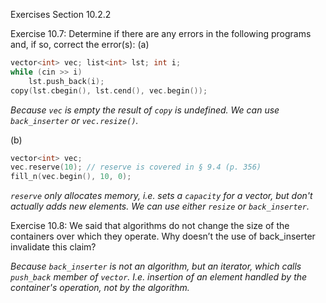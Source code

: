 Exercises Section 10.2.2

Exercise 10.7: Determine if there are any errors in the following programs
and, if so, correct the error(s):
(a) 
```c++
vector<int> vec; list<int> lst; int i;
while (cin >> i)
    lst.push_back(i);
copy(lst.cbegin(), lst.cend(), vec.begin());
```
_Because `vec` is empty the result of `copy` is undefined. We can use `back_inserter` or `vec.resize()`._

(b)
```c++
vector<int> vec;
vec.reserve(10); // reserve is covered in § 9.4 (p. 356)
fill_n(vec.begin(), 10, 0);
```
_`reserve` only allocates memory, i.e. sets a `capacity` for a vector, but don't actually adds new elements. We can use either `resize` or `back_inserter`._

Exercise 10.8: We said that algorithms do not change the size of the
containers over which they operate. Why doesn’t the use of back_inserter
invalidate this claim?

_Because `back_inserter` is not an algorithm, but an iterator, which calls `push_back` member of `vector`. I.e. insertion of an element handled by the container's operation, not by the algorithm._